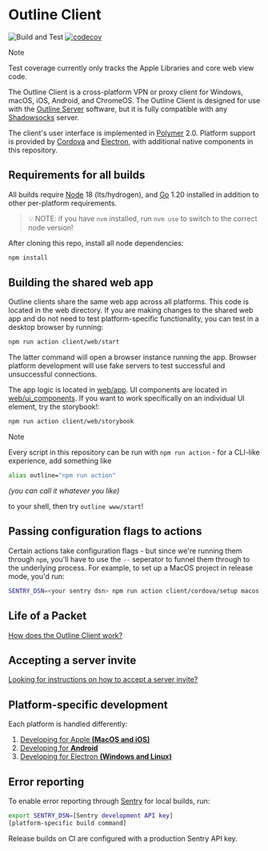 # Outline Client

![Build and Test](https://github.com/Jigsaw-Code/outline-apps/actions/workflows/build_and_test_debug_client.yml/badge.svg?branch=master) [![codecov](https://codecov.io/gh/Jigsaw-Code/outline-apps/graph/badge.svg?token=gasD8v5tjn)](https://codecov.io/gh/Jigsaw-Code/outline-apps)

> [!NOTE]
> Test coverage currently only tracks the Apple Libraries and core web view code.

The Outline Client is a cross-platform VPN or proxy client for Windows, macOS, iOS, Android, and ChromeOS. The Outline Client is designed for use with the [Outline Server](https://github.com/Jigsaw-Code/outline-server) software, but it is fully compatible with any [Shadowsocks](https://shadowsocks.org/) server.

The client's user interface is implemented in [Polymer](https://www.polymer-project.org/) 2.0. Platform support is provided by [Cordova](https://cordova.apache.org/) and [Electron](https://electronjs.org/), with additional native components in this repository.


## Requirements for all builds

All builds require [Node](https://nodejs.org/) 18 (lts/hydrogen), and [Go](https://golang.org/) 1.20 installed in addition to other per-platform requirements.

> 💡 NOTE: if you have `nvm` installed, run `nvm use` to switch to the correct node version!

After cloning this repo, install all node dependencies:

```sh
npm install
```

## Building the shared web app

Outline clients share the same web app across all platforms. This code is located in the web directory. If you are making changes to the shared web app and do not need to test platform-specific functionality, you can test in a desktop browser by running:

```sh
npm run action client/web/start
```

The latter command will open a browser instance running the app. Browser platform development will use fake servers to test successful and unsuccessful connections.

The app logic is located in [web/app](web/app). UI components are located in [web/ui_components](web/ui_components). If you want to work specifically on an individual UI element, try the storybook!:

```sh
npm run action client/web/storybook
```

> [!NOTE]
> Every script in this repository can be run with `npm run action` -
> for a CLI-like experience, add something like
>
> ```sh
> alias outline="npm run action"
> ```
>
> _(you can call it whatever you like)_
>
> to your shell, then try `outline www/start`!

## Passing configuration flags to actions

Certain actions take configuration flags - but since we're running them through `npm`, you'll have to use the `--` seperator to funnel them through to the underlying process. For example, to set up a MacOS project in release mode, you'd run:

```sh
SENTRY_DSN=<your sentry dsn> npm run action client/cordova/setup macos -- --buildMode=release --versionName=<your version name>
```

## Life of a Packet

[How does the Outline Client work?](docs/life_of_a_packet.md)

## Accepting a server invite

[Looking for instructions on how to accept a server invite?](docs/invitation_instructions.md)

## Platform-specific development

Each platform is handled differently:

1. [Developing for Apple **(MacOS and iOS)**](src/cordova/apple)
2. [Developing for **Android**](src/cordova/android)
3. [Developing for Electron **(Windows and Linux)**](src/electron)

## Error reporting

To enable error reporting through [Sentry](https://sentry.io/) for local builds, run:

```bash
export SENTRY_DSN=[Sentry development API key]
[platform-specific build command]
```

Release builds on CI are configured with a production Sentry API key.

